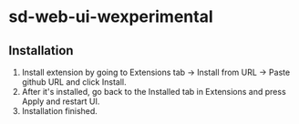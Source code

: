 # sd-web-ui-wexperimental

## Installation

 1. Install extension by going to Extensions tab -> Install from URL -> Paste github URL and click Install.
 2. After it's installed, go back to the Installed tab in Extensions and press Apply and restart UI.
 3. Installation finished.

